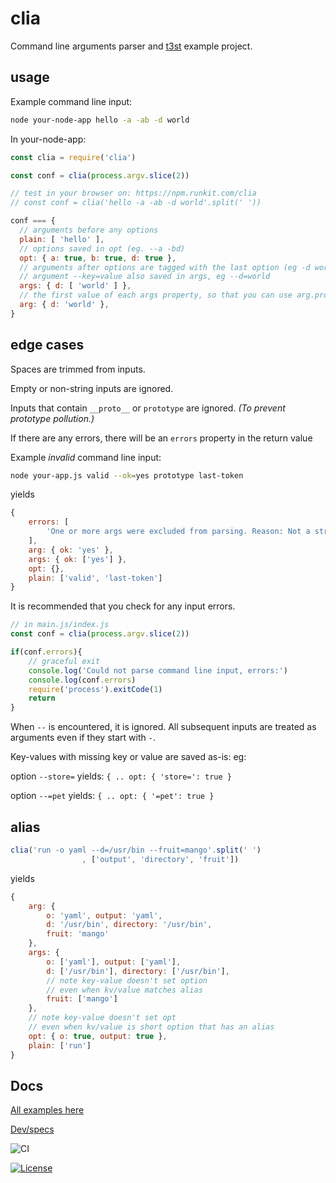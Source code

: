 #  clia

Command line arguments parser and [t3st](https://www.npmjs.com/package/t3st) example project.

## usage

Example command line input:

```bash
node your-node-app hello -a -ab -d world
```

In your-node-app:

```js
const clia = require('clia')

const conf = clia(process.argv.slice(2))

// test in your browser on: https://npm.runkit.com/clia
// const conf = clia('hello -a -ab -d world'.split(' '))

conf === {
  // arguments before any options
  plain: [ 'hello' ], 
  // options saved in opt (eg. --a -bd)
  opt: { a: true, b: true, d: true }, 
  // arguments after options are tagged with the last option (eg -d world, or --d world)
  // argument --key=value also saved in args, eg --d=world
  args: { d: [ 'world' ] }, 
  // the first value of each args property, so that you can use arg.prop instead of args.prop[0]
  arg: { d: 'world' }, 
}
```

## edge cases

Spaces are trimmed from inputs.

Empty or non-string inputs are ignored. 

Inputs that contain `__proto__` or `prototype` are ignored. *(To prevent prototype pollution.)*

If there are any errors, there will be an `errors` property in the return value

Example *invalid* command line input:

```bash
node your-app.js valid --ok=yes prototype last-token
```
yields
```javascript
{
    errors: [
        'One or more args were excluded from parsing. Reason: Not a string, string is empty or spaces only, string contains __proto__ or prototype.'
    ],
    arg: { ok: 'yes' },
    args: { ok: ['yes'] },
    opt: {},
    plain: ['valid', 'last-token']
}
```

It is recommended that you check for any input errors.

```javascript
// in main.js/index.js
const conf = clia(process.argv.slice(2))

if(conf.errors){
    // graceful exit
    console.log('Could not parse command line input, errors:')
    console.log(conf.errors)
    require('process').exitCode(1)
    return
}
```

When `--` is encountered, it is ignored. All subsequent inputs are treated as arguments even if they start with `-`.

Key-values with missing key or value are saved as-is:
eg: 

option `--store=` yields: `{ .. opt: { 'store=': true }`

option `--=pet` yields: `{ .. opt: { '=pet': true }`


## alias

```javascript
clia('run -o yaml --d=/usr/bin --fruit=mango'.split(' ')
                , ['output', 'directory', 'fruit'])
```
yields
```javascript
{
    arg: {
        o: 'yaml', output: 'yaml',
        d: '/usr/bin', directory: '/usr/bin',
        fruit: 'mango'
    },
    args: {
        o: ['yaml'], output: ['yaml'],
        d: ['/usr/bin'], directory: ['/usr/bin'],
        // note key-value doesn't set option
        // even when kv/value matches alias 
        fruit: ['mango']
    },
    // note key-value doesn't set opt
    // even when kv/value is short option that has an alias
    opt: { o: true, output: true },
    plain: ['run']
}
```

## Docs

[All examples here](https://github.com/devmachiine/clia/tree/master/tests)

[Dev/specs](https://github.com/devmachiine/clia/blob/master/notes.md)


![CI](https://github.com/devmachiine/clia/workflows/CI/badge.svg)

[![License](https://img.shields.io/badge/license-MIT-black)](https://img.shields.io/badge/license-MIT-black)

<!-- Todo Metrics
[![Snyk](https://img.shields.io/npm/t3st/two.svg)](https://npmjs.com/two)
[![Coverage](https://img.shields.io/npm/t3st/four.svg)](https://npmjs.com/four)
[![OtherMetric](https://img.shields.io/npm/t3st/one.svg)](https://npmjs.com/one)
[![OtherMetric](https://img.shields.io/npm/t3st/three.svg)](https://npmjs.com/three)
-->